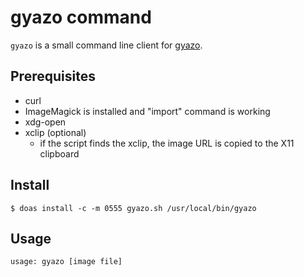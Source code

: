gyazo command
=============

``gyazo`` is a small command line client for [gyazo](https://gyazo.com).

Prerequisites
-------------

- curl
- ImageMagick is installed and "import" command is working
- xdg-open
- xclip (optional)
  - if the script finds the xclip, the image URL is copied to the X11
    clipboard


Install
-------

    $ doas install -c -m 0555 gyazo.sh /usr/local/bin/gyazo


Usage
-----

    usage: gyazo [image file]
